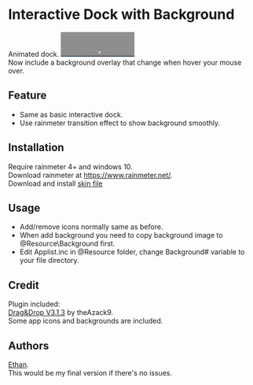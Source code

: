 # Interactive Dock with Background
Animated dock.
![alt text](https://github.com/callmeEthan/InteractiveDock/raw/master/preview.gif)  
Now include a background overlay that change when hover your mouse over.  

## Feature
* Same as basic interactive dock.  
* Use rainmeter transition effect to show background smoothly.

## Installation
Require rainmeter 4+ and windows 10.  
Download rainmeter at https://www.rainmeter.net/.  
Download and install [skin file](https://github.com/callmeEthan/InteractiveDock/raw/master/interactive_dock_for_rainmeter.rmskin)

## Usage
* Add/remove icons normally same as before.  
* When add background you need to copy background image to @Resource\Background first.  
* Edit Applist.inc in @Resource folder, change Background# variable to your file directory.  

## Credit
Plugin included:  
[Drag&Drop V3.1.3](https://forum.rainmeter.net/viewtopic.php?t=23107) by theAzack9.  
Some app icons and backgrounds are included.  

## Authors
[Ethan](https://github.com/callmeEthan).  
This would be my final version if there's no issues.  
